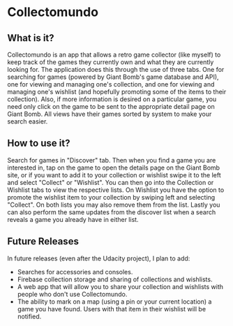 # Collectomundo

## What is it?

Collectomundo is an app that allows a retro game collector (like myself) to keep track of the games they currently own and what they are currently looking for.  The application does this through the use of three tabs.  One for searching for games (powered by Giant Bomb's game database and API), one for viewing and managing one's collection, and one for viewing and managing one's wishlist (and hopefully promoting some of the items to their collection).  Also, if more information is desired on a particular game, you need only click on the game to be sent to the appropriate detail page on Giant Bomb.  All views have their games sorted by system to make your search easier.

## How to use it?

Search for games in "Discover" tab.  Then when you find a game you are interested in, tap on the game to open the details page on the Giant Bomb site, or if you want to add it to your collection or wishlist swipe it to the left and select "Collect" or "Wishlist".  You can then go into the Collection or Wishlist tabs to view the respective lists.  On Wishlist you have the option to promote the wishlist item to your collection by swiping left and selecting "Collect".  On both lists you may also remove them from the list.  Lastly you can also perform the same updates from the discover list when a search reveals a game you already have in either list.

## Future Releases

In future releases (even after the Udacity project), I plan to add:

* Searches for accessories and consoles.
* Firebase collection storage and sharing of collections and wishlists.
* A web app that will allow you to share your collection and wishlists with people who don't use Collectomundo.
* The ability to mark on a map (using a pin or your current location) a game you have found.  Users with that item in their wishlist will be notified.